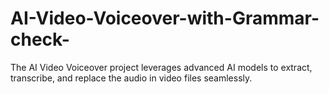 # AI-Video-Voiceover-with-Grammar-check-
The AI Video Voiceover project leverages advanced AI models to extract, transcribe, and replace the audio in video files seamlessly. 

